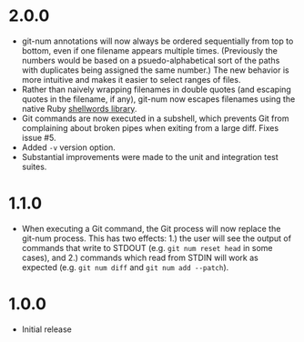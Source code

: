 # 2.0.0
* git-num annotations will now always be ordered sequentially from top to
  bottom, even if one filename appears multiple times. (Previously the numbers
  would be based on a psuedo-alphabetical sort of the paths with duplicates
  being assigned the same number.) The new behavior is more intuitive and makes
  it easier to select ranges of files.
* Rather than naively wrapping filenames in double quotes (and escaping quotes
  in the filename, if any), git-num now escapes filenames using the native Ruby
  [shellwords library](http://ruby-doc.org/stdlib-2.2.2/libdoc/shellwords/rdoc/Shellwords.html).
* Git commands are now executed in a subshell, which prevents Git from
  complaining about broken pipes when exiting from a large diff. Fixes issue #5.
* Added `-v` version option.
* Substantial improvements were made to the unit and integration test suites.

# 1.1.0
* When executing a Git command, the Git process will now replace the git-num
  process. This has two effects: 1.) the user will see the output of commands
  that write to STDOUT (e.g. `git num reset head` in some cases), and 2.)
  commands which read from STDIN will work as expected (e.g. `git num diff` and
  `git num add --patch`).

# 1.0.0
* Initial release
